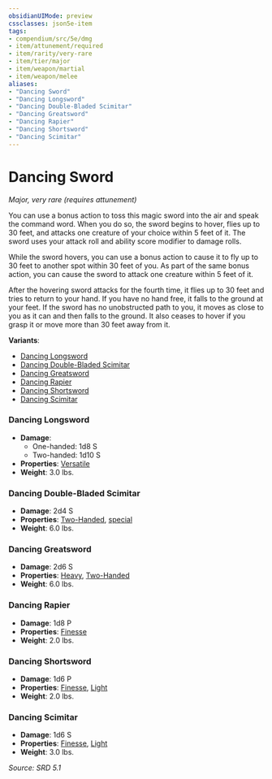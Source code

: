 ```yaml
---
obsidianUIMode: preview
cssclasses: json5e-item
tags:
- compendium/src/5e/dmg
- item/attunement/required
- item/rarity/very-rare
- item/tier/major
- item/weapon/martial
- item/weapon/melee
aliases: 
- "Dancing Sword"
- "Dancing Longsword"
- "Dancing Double-Bladed Scimitar"
- "Dancing Greatsword"
- "Dancing Rapier"
- "Dancing Shortsword"
- "Dancing Scimitar"
---
```

# Dancing Sword
*Major, very rare (requires attunement)*  


You can use a bonus action to toss this magic sword into the air and speak the command word. When you do so, the sword begins to hover, flies up to 30 feet, and attacks one creature of your choice within 5 feet of it. The sword uses your attack roll and ability score modifier to damage rolls.

While the sword hovers, you can use a bonus action to cause it to fly up to 30 feet to another spot within 30 feet of you. As part of the same bonus action, you can cause the sword to attack one creature within 5 feet of it.

After the hovering sword attacks for the fourth time, it flies up to 30 feet and tries to return to your hand. If you have no hand free, it falls to the ground at your feet. If the sword has no unobstructed path to you, it moves as close to you as it can and then falls to the ground. It also ceases to hover if you grasp it or move more than 30 feet away from it.

**Variants**:
- [Dancing Longsword](#Dancing%20Longsword)
- [Dancing Double-Bladed Scimitar](#Dancing%20Double-Bladed%20Scimitar)
- [Dancing Greatsword](#Dancing%20Greatsword)
- [Dancing Rapier](#Dancing%20Rapier)
- [Dancing Shortsword](#Dancing%20Shortsword)
- [Dancing Scimitar](#Dancing%20Scimitar)

### Dancing Longsword

- **Damage**:
  - One-handed: 1d8 S
  - Two-handed: 1d10 S
- **Properties**: [Versatile](TTRPG/rules/item-properties.md#Versatile)
- **Weight**: 3.0 lbs.

### Dancing Double-Bladed Scimitar

- **Damage**: 2d4 S
- **Properties**: [Two-Handed](TTRPG/rules/item-properties.md#Two-Handed), [special](TTRPG/rules/item-properties.md#Special%20Weapons)
- **Weight**: 6.0 lbs.

### Dancing Greatsword

- **Damage**: 2d6 S
- **Properties**: [Heavy](TTRPG/rules/item-properties.md#Heavy), [Two-Handed](TTRPG/rules/item-properties.md#Two-Handed)
- **Weight**: 6.0 lbs.

### Dancing Rapier

- **Damage**: 1d8 P
- **Properties**: [Finesse](TTRPG/rules/item-properties.md#Finesse)
- **Weight**: 2.0 lbs.

### Dancing Shortsword

- **Damage**: 1d6 P
- **Properties**: [Finesse](TTRPG/rules/item-properties.md#Finesse), [Light](TTRPG/rules/item-properties.md#Light)
- **Weight**: 2.0 lbs.

### Dancing Scimitar

- **Damage**: 1d6 S
- **Properties**: [Finesse](TTRPG/rules/item-properties.md#Finesse), [Light](TTRPG/rules/item-properties.md#Light)
- **Weight**: 3.0 lbs.


*Source: SRD 5.1*